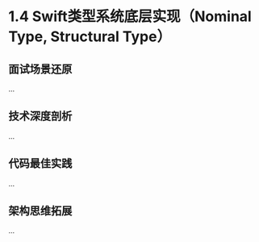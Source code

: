 # 1.4 Swift类型系统底层实现（Nominal Type, Structural Type）

## 面试场景还原
...

## 技术深度剖析
...

## 代码最佳实践
...

## 架构思维拓展
...

